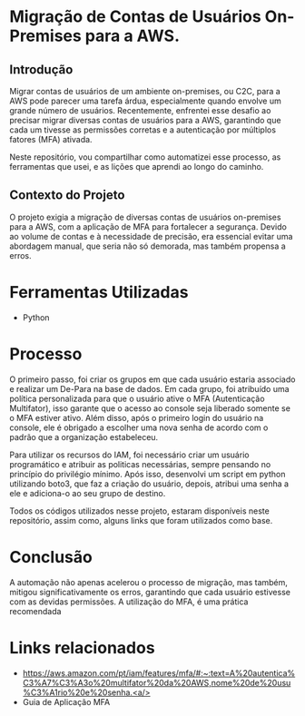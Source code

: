 # Migração de Contas de Usuários On-Premises para a AWS.

## Introdução
<p>Migrar contas de usuários de um ambiente on-premises, ou C2C, para a AWS pode parecer uma tarefa árdua, especialmente quando envolve um grande número de usuários. Recentemente, enfrentei esse desafio ao precisar migrar diversas contas de usuários para a AWS, garantindo que cada um tivesse as permissões corretas e a autenticação por múltiplos fatores (MFA) ativada.</p> <p>Neste repositório, vou compartilhar como automatizei esse processo, as ferramentas que usei, e as lições que aprendi ao longo do caminho.</p>

## Contexto do Projeto
<p>O projeto exigia a migração de diversas contas de usuários on-premises para a AWS, com a aplicação de MFA para fortalecer a segurança. Devido ao volume de contas e à necessidade de precisão, era essencial evitar uma abordagem manual, que seria não só demorada, mas também propensa a erros.</p>

# Ferramentas Utilizadas
* Python

# Processo
<p>O primeiro passo, foi criar os grupos em que cada usuário estaria associado e realizar um De-Para na base de dados. Em cada grupo, foi atribuído uma política personalizada para que o usuário ative o MFA (Autenticação Multifator), isso garante que o acesso ao console seja liberado somente se o MFA estiver ativo. Além disso, após o primeiro login do usuário na console, ele é obrigado a escolher uma nova senha de acordo com o padrão que a organização estabeleceu. </p>
<p>Para utilizar os recursos do IAM, foi necessário criar um usuário programático e atribuir as politicas necessárias, sempre pensando no princípio do privilégio mínimo. 
Após isso, desenvolvi um script em python utilizando boto3, que faz a criação do usuário, depois, atribui uma senha a ele e adiciona-o ao seu grupo de destino.</p>
<p>Todos os códigos utilizados nesse projeto, estaram disponíveis neste repositório, assim como, alguns links que foram utilizados como base.</p>

# Conclusão
A automação não apenas acelerou o processo de migração, mas também, mitigou significativamente os erros, garantindo que cada usuário estivesse com as devidas permissões. A utilização do MFA, é uma prática recomendada

# Links relacionados
  * <a name="Autenticação multifator (MFA) para o IAM">https://aws.amazon.com/pt/iam/features/mfa/#:~:text=A%20autentica%C3%A7%C3%A3o%20multifator%20da%20AWS,nome%20de%20usu%C3%A1rio%20e%20senha.<a/>
  * <a name=“guia-mfa”><a/> Guia de Aplicação MFA
